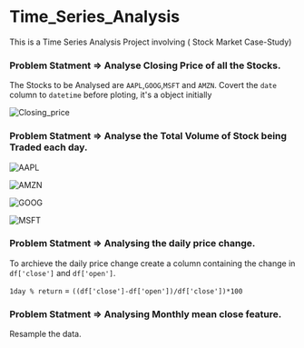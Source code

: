# Time_Series_Analysis
This is a Time Series Analysis Project involving ( Stock Market Case-Study)

###  Problem Statment => Analyse Closing Price of all the Stocks.

The Stocks to be Analysed are `AAPL`,`GOOG`,`MSFT` and `AMZN`. 
Covert the `date` column to `datetime` before ploting, it's a object initially

![Closing_price](https://user-images.githubusercontent.com/42388234/158672516-99f52c26-65bd-4dca-872b-d85580deb0b5.png)


###  Problem Statment => Analyse the Total Volume of Stock being Traded each day.

![AAPL](https://user-images.githubusercontent.com/42388234/158672799-bf4caea6-1799-4dec-a172-a70d52dca461.png)

![AMZN](https://user-images.githubusercontent.com/42388234/158672819-05d79f44-abe9-414f-8e3d-0bdf0dc762b8.png)

![GOOG](https://user-images.githubusercontent.com/42388234/158672825-0b7b2764-9508-49fb-93d9-5706b99e51f2.png)

![MSFT](https://user-images.githubusercontent.com/42388234/158672837-f08d401a-1743-4fa8-a64f-7b170aebaf70.png)


###  Problem Statment => Analysing  the daily price change.

 To archieve the daily price change create a column containing the change in  `df['close']` and `df['open']`. 
 
 `1day % return`  = `((df['close']-df['open'])/df['close'])*100` 
 
 
 ###  Problem Statment => Analysing  Monthly mean close feature.
 
 Resample the data.


